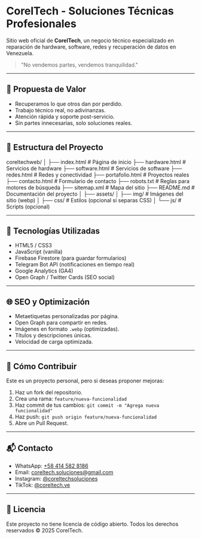# CorelTech - Soluciones Técnicas Profesionales

Sitio web oficial de **CorelTech**, un negocio técnico especializado en reparación de hardware, software, redes y recuperación de datos en Venezuela.

> "No vendemos partes, vendemos tranquilidad."

---

## 🎯 Propuesta de Valor
- Recuperamos lo que otros dan por perdido.
- Trabajo técnico real, no adivinanzas.
- Atención rápida y soporte post-servicio.
- Sin partes innecesarias, solo soluciones reales.

---

## 📁 Estructura del Proyecto

coreltechweb/
│
├── index.html              # Página de inicio
├── hardware.html           # Servicios de hardware
├── software.html           # Servicios de software
├── redes.html              # Redes y conectividad
├── portafolio.html         # Proyectos reales
├── contacto.html           # Formulario de contacto
├── robots.txt              # Reglas para motores de búsqueda
├── sitemap.xml             # Mapa del sitio
├── README.md               # Documentación del proyecto
│
├── assets/
│   ├── img/                # Imágenes del sitio (webp)
│   ├── css/                # Estilos (opcional si separas CSS)
│   └── js/                 # Scripts (opcional)


---

## 🔧 Tecnologías Utilizadas
- HTML5 / CSS3
- JavaScript (vanilla)
- Firebase Firestore (para guardar formularios)
- Telegram Bot API (notificaciones en tiempo real)
- Google Analytics (GA4)
- Open Graph / Twitter Cards (SEO social)

---

## 🌐 SEO y Optimización
- Metaetiquetas personalizadas por página.
- Open Graph para compartir en redes.
- Imágenes en formato `.webp` (optimizadas).
- Títulos y descripciones únicas.
- Velocidad de carga optimizada.

---

## 📢 Cómo Contribuir
Este es un proyecto personal, pero si deseas proponer mejoras:
1. Haz un fork del repositorio.
2. Crea una rama: `feature/nueva-funcionalidad`
3. Haz commit de tus cambios: `git commit -m "Agrega nueva funcionalidad"`
4. Haz push: `git push origin feature/nueva-funcionalidad`
5. Abre un Pull Request.

---

## 📬 Contacto
- WhatsApp: [+58 414 582 8186](https://wa.me/584145828186)
- Email: coreltech.soluciones@gmail.com
- Instagram: [@coreltechsoluciones](https://www.instagram.com/coreltechsoluciones)
- TikTok: [@coreltech.ve](https://www.tiktok.com/@coreltech.ve)

---

## 📎 Licencia
Este proyecto no tiene licencia de código abierto. Todos los derechos reservados © 2025 CorelTech.